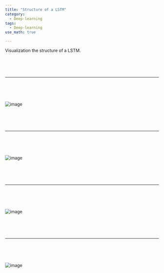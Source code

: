 ```yaml
---
title: "Structure of a LSTM"
category:
  - Deep-learning
tags:
  - Deep-learning
use_math: true

---
```


Visualization the structure of a LSTM.

<br>
<br>
<br>

--------------

<br>
<br>
<br>

![image](https://user-images.githubusercontent.com/71545160/171372402-918bafd2-8690-48e9-8672-333f6099005b.png)

<br>
<br>
<br>

--------------

<br>
<br>
<br>

![image](https://user-images.githubusercontent.com/71545160/171372312-2e6ed217-e92e-46ba-9b60-ad3133138d38.png)

<br>
<br>
<br>

--------------

<br>
<br>
<br>

![image](https://user-images.githubusercontent.com/71545160/171372532-182ca173-3098-4435-8f32-0a1a6155ac02.png)

<br>
<br>
<br>

--------------

<br>
<br>
<br>

![image](https://user-images.githubusercontent.com/71545160/171372591-f1d7391f-7b38-493c-937a-51e9ecf013b9.png)
